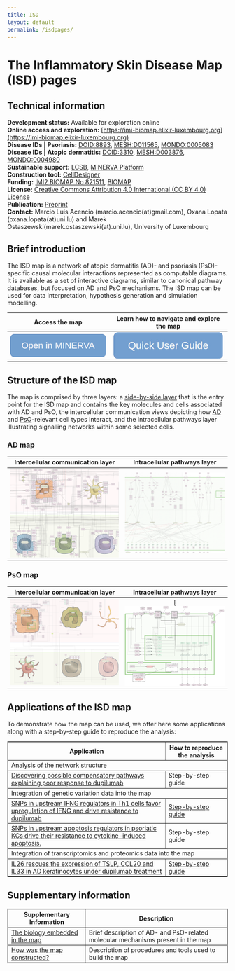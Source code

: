 ```yaml
--- 
title: ISD 
layout: default 
permalink: /isdpages/
--- 
```


# The Inflammatory Skin Disease Map (ISD) pages  


## Technical information

**Development status:** Available for exploration online  
**Online access and exploration:** [https://imi-biomap.elixir-luxembourg.org](https://imi-biomap.elixir-luxembourg.org)  
**Disease IDs | Psoriasis:** [DOID:8893](https://disease-ontology.org/?id=DOID:8893), [MESH:D011565](https://id.nlm.nih.gov/mesh/D011565.html), [MONDO:0005083](https://www.ebi.ac.uk/ols4/ontologies/mondo/classes/http%253A%252F%252Fpurl.obolibrary.org%252Fobo%252FMONDO_0005083)   
**Disease IDs | Atopic dermatitis:** [DOID:3310](https://disease-ontology.org/?id=DOID:3310), [MESH:D003876](https://www.ncbi.nlm.nih.gov/mesh/D003876), [MONDO:0004980](https://www.ebi.ac.uk/ols4/ontologies/mondo/classes/http%253A%252F%252Fpurl.obolibrary.org%252Fobo%252FMONDO_0004980)  
**Sustainable support:** [LCSB](http://wwwen.uni.lu/lcsb), [MINERVA Platform](https://minerva.pages.uni.lu/)   
**Construction tool:** [CellDesigner](https://www.celldesigner.org/)  
**Funding:** [IMI2 BIOMAP No 821511](https://www.imi.europa.eu/projects-results/project-factsheets/biomap), [BIOMAP](https://biomap-imi.eu/)  
**License:** [Creative Commons Attribution 4.0 International (CC BY 4.0) License](https://creativecommons.org/licenses/by/4.0/)  
**Publication:** [Preprint](https://www.biorxiv.org/content/10.1101/2025.02.28.640747v1])  
**Contact:** Marcio Luis Acencio (marcio.acencio(at)gmail.com), Oxana Lopata (oxana.lopata(at)uni.lu) and Marek Ostaszewski(marek.ostaszewski(at).uni.lu), University of Luxembourg     


## Brief introduction  

The ISD map is a network of atopic dermatitis (AD)- and psoriasis (PsO)-specific causal molecular interactions represented as computable diagrams. It is available as a set of interactive diagrams, similar to canonical pathway databases, but focused on AD and PsO mechanisms. The ISD map can be used for data interpretation, hypothesis generation and simulation modelling. 


| Access the map | Learn how to navigate and explore the map |
| :---: | :---: |
|[![Access and explore the map](/images/projects/openinminerva1.png)](https://imi-biomap.elixir-luxembourg.org/)| [![Access and explore the map](/images/projects/quick1.jpeg)](/isdguide/)|


## Structure of the ISD map

The map is comprised by three layers: a [side-by-side layer](https://imi-biomap.elixir-luxembourg.org/) that is the entry point for the ISD map and contains the key molecules and cells associated with AD and PsO, the intercellular communication views depicting how [AD](https://imi-biomap.elixir-luxembourg.org/minerva/index.html?id=ADmaps_10-02-2) and [PsO](https://imi-biomap.elixir-luxembourg.org/minerva/index.html?id=PsO_map)-relevant cell types interact, and the intracellular pathways layer illustrating signalling networks within some selected cells.  

### AD map

| Intercellular communication layer | Intracellular pathways layer |
| :---: | :---: |
| ![](/images/projects/isdimages/ADmap5.png) | ![](/images/projects/isdimages/Ker5.png) |

### PsO map

| Intercellular communication layer | Intracellular pathways layer |
| :---: | :---: |
|![](/images/projects/isdimages/PSOmap5.png) | [![](/images/projects/isdimages/KerPso6.png) |


## Applications of the ISD map

To demonstrate how the map can be used, we offer here some applications along with a step-by-step guide to reproduce the analysis:

<!-- 1. list1
2. lisst
3. sfds
4. sfsf -->

<table border="1">
  <tr>
    <th>Application</th>
    <th>How to reproduce the analysis</th>
  </tr>
  <tr>
    <td colspan="2"> Analysis of the network structure </td>
  </tr>
  <tr>
    <td><a href="/isdapp2/#net" target="_blank">Discovering possible compensatory pathways explaining poor response to dupilumab</a></td>
    <td>Step-by-step guide</td>
  </tr>
  <tr>
    <td colspan="2"> Integration of genetic variation data into the map </td>
  </tr>
    <tr>
    <td><a href="/isdapp2/#genet1" target="_blank">SNPs in upstream IFNG regulators in Th1 cells favor upregulation of IFNG and drive resistance to dupilumab</a></td>
    <td><a href="/isdvig3" target="_blank">Step-by-step guide</a></td>
  </tr>
 <tr>
    <td><a href="/isdapp2/#genet2" target="_blank"> SNPs in upstream apoptosis regulators in psoriatic KCs drive their resistance to cytokine-induced apoptosis.</a></td>
    <td>Step-by-step guide</td>
  </tr>
  <tr>
    <td colspan="2"> Integration of transcriptomics and proteomics data into the map </td>  
  </tr>
  <tr>
    <td><a href="/isdapp2/#dup" target="_blank"> IL26 rescues the expression of TSLP, CCL20 and IL33 in AD keratinocytes under dupilumab treatment </a></td>
    <td><a href="/isdvig5" target="_blank">Step-by-step guide</a></td>
  </tr>
</table>

## Supplementary information

<table border="1">
  <tr>
    <th>Supplementary Information</th>
    <th>Description</th>
  </tr>
  <tr>
    <td> <a href="/isdapp1/" target="_blank"> The biology embedded in the map </a></td>
    <td> Brief description of AD- and PsO-related molecular mechanisms present in the map </td>
    </tr>
  <tr>
    <td> <a href="/isdmet/" target="_blank"> How was the map constructed?</a> </td>
    <td> Description of procedures and tools used to build the map </td>  
  </tr>
</table>




